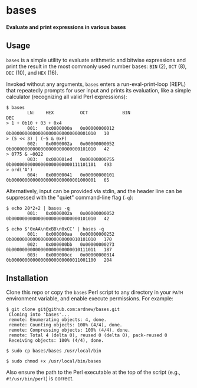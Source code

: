 # bases
#### Evaluate and print expressions in various bases

## Usage

`bases` is a simple utility to evaluate arithmetic and bitwise expressions and print the result in the most commonly used number bases: `BIN` (2), `OCT` (8), `DEC` (10), and `HEX` (16).

Invoked without any arguments, `bases` enters a run-eval-print-loop (REPL) that repeatedly prompts for user input and prints its evaluation, like a simple calculator (recognizing all valid Perl expressions):

```
$ bases
		LN:    HEX          OCT             BIN                                  DEC
> 1 + 0b10 + 03 + 0x4
		001:   0x0000000a   0o00000000012   0b00000000000000000000000000001010   10
> (5 << 3) | (~5 & 0xF)
		002:   0x0000002a   0o00000000052   0b00000000000000000000000000101010   42
> 0775 & ~0022
		003:   0x000001ed   0o00000000755   0b00000000000000000000000111101101   493
> ord('A')
		004:   0x00000041   0o00000000101   0b00000000000000000000000001000001   65
```

Alternatively, input can be provided via stdin, and the header line can be suppressed with the "quiet" command-line flag (`-q`):

```
$ echo 20*2+2 | bases -q
		001:   0x0000002a   0o00000000052   0b00000000000000000000000000101010   42

$ echo $'0xAA\n0xBB\n0xCC' | bases -q
		001:   0x000000aa   0o00000000252   0b00000000000000000000000010101010   170
		002:   0x000000bb   0o00000000273   0b00000000000000000000000010111011   187
		003:   0x000000cc   0o00000000314   0b00000000000000000000000011001100   204
```

## Installation

Clone this repo or copy the `bases` Perl script to any directory in your `PATH` environment variable, and enable execute permissions. For example:

```
$ git clone git@github.com:ardnew/bases.git
 Cloning into 'bases'...
 remote: Enumerating objects: 4, done.
 remote: Counting objects: 100% (4/4), done.
 remote: Compressing objects: 100% (4/4), done.
 remote: Total 4 (delta 0), reused 0 (delta 0), pack-reused 0
 Receiving objects: 100% (4/4), done.

$ sudo cp bases/bases /usr/local/bin

$ sudo chmod +x /usr/local/bin/bases

```

Also ensure the path to the Perl executable at the top of the script (e.g., `#!/usr/bin/perl`) is correct.

